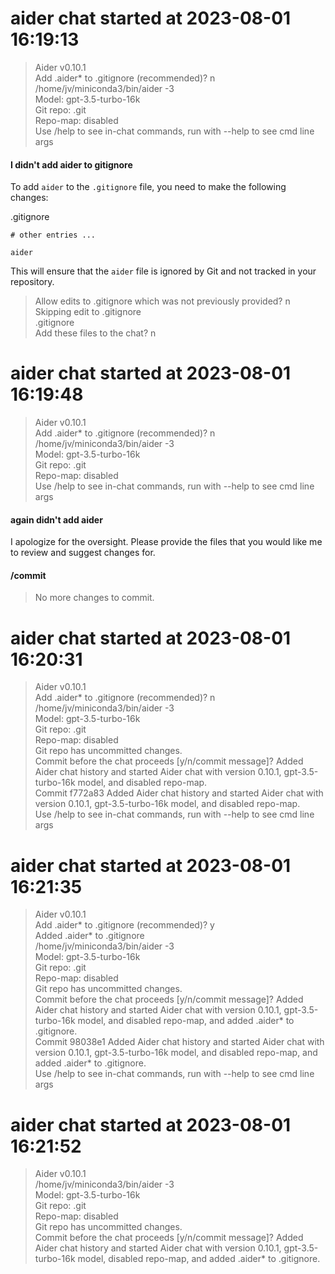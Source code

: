 
# aider chat started at 2023-08-01 16:19:13

> Aider v0.10.1  
> Add .aider* to .gitignore (recommended)? n  
> /home/jv/miniconda3/bin/aider -3  
> Model: gpt-3.5-turbo-16k  
> Git repo: .git  
> Repo-map: disabled  
> Use /help to see in-chat commands, run with --help to see cmd line args  

#### I didn't add aider to gitignore  

To add `aider` to the `.gitignore` file, you need to make the following changes:

.gitignore
```
# other entries ...

aider
```

This will ensure that the `aider` file is ignored by Git and not tracked in your repository.

> Allow edits to .gitignore which was not previously provided? n  
> Skipping edit to .gitignore  
> .gitignore  
> Add these files to the chat? n  

# aider chat started at 2023-08-01 16:19:48

> Aider v0.10.1  
> Add .aider* to .gitignore (recommended)? n  
> /home/jv/miniconda3/bin/aider -3  
> Model: gpt-3.5-turbo-16k  
> Git repo: .git  
> Repo-map: disabled  
> Use /help to see in-chat commands, run with --help to see cmd line args  

#### again didn't add aider  

I apologize for the oversight. Please provide the files that you would like me to review and suggest changes for.


#### /commit  
> No more changes to commit.  

# aider chat started at 2023-08-01 16:20:31

> Aider v0.10.1  
> Add .aider* to .gitignore (recommended)? n  
> /home/jv/miniconda3/bin/aider -3  
> Model: gpt-3.5-turbo-16k  
> Git repo: .git  
> Repo-map: disabled  
> Git repo has uncommitted changes.  
> Commit before the chat proceeds [y/n/commit message]? Added Aider chat history and started Aider chat with version 0.10.1, gpt-3.5-turbo-16k model, and disabled repo-map.  
> Commit f772a83 Added Aider chat history and started Aider chat with version 0.10.1, gpt-3.5-turbo-16k model, and disabled repo-map.  
> Use /help to see in-chat commands, run with --help to see cmd line args  

# aider chat started at 2023-08-01 16:21:35

> Aider v0.10.1  
> Add .aider* to .gitignore (recommended)? y  
> Added .aider* to .gitignore  
> /home/jv/miniconda3/bin/aider -3  
> Model: gpt-3.5-turbo-16k  
> Git repo: .git  
> Repo-map: disabled  
> Git repo has uncommitted changes.  
> Commit before the chat proceeds [y/n/commit message]? Added Aider chat history and started Aider chat with version 0.10.1, gpt-3.5-turbo-16k model, and disabled repo-map, and added .aider* to .gitignore.  
> Commit 98038e1 Added Aider chat history and started Aider chat with version 0.10.1, gpt-3.5-turbo-16k model, and disabled repo-map, and added .aider* to .gitignore.  
> Use /help to see in-chat commands, run with --help to see cmd line args  

# aider chat started at 2023-08-01 16:21:52

> Aider v0.10.1  
> /home/jv/miniconda3/bin/aider -3  
> Model: gpt-3.5-turbo-16k  
> Git repo: .git  
> Repo-map: disabled  
> Git repo has uncommitted changes.  
> Commit before the chat proceeds [y/n/commit message]? Added Aider chat history and started Aider chat with version 0.10.1, gpt-3.5-turbo-16k model, disabled repo-map, and added .aider* to .gitignore.  
